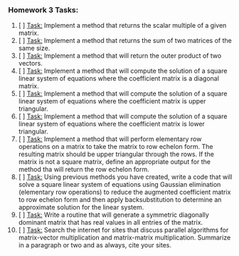 ### Homework 3 Tasks:

1. [ ] [Task:](1-scalarmult.md)
 Implement a method that returns the scalar multiple of a given matrix. 
2. [ ] [Task:](2-matrixsum.md)
  Implement a method that returns the sum of two matrices of the same size. 
3. [ ] [Task:](3-outerproductv.md)
 Implement a method that will return the outer product of two vectors. 
4. [ ] [Task:](4-diagsolut.md)
  Implement a method that will compute the solution of a square linear system of equations where the coefficient matrix is a diagonal matrix.  
5. [ ] [Task:](5-uppertriangsolut.md)
  Implement a method that will compute the solution of a square linear system of equations where the coefficient matrix is upper triangular.
6. [ ] [Task:](6-lowertriangsolut.md)
  Implement a method that will compute the solution of a square linear system of equations where the coefficient matrix is lower triangular.
7. [ ] [Task:](7-rowechelonform.md)
  Implement a method that will perform elementary row operations on a matrix to take the matrix to row echelon form. The resulting matrix should be upper triangular through the rows. If the matrix is not a square matrix, define an appropriate output for the method tha will return the row echelon form.
8. [ ] [Task:](8-GE.md)
 Using previous methods you have created, write a code that will solve a square linear system of equations using Gaussian elimination (elementary row operations) to reduce the augmented coefficient matrix to row echelon form and then apply backsubstitution to determine an approximate solution for the linear system. 
9. [ ] [Task:](9-symdiagdom.md)
 Write a routine that will generate a symmetric diagonally dominant matrix that has real values in all entries of the matrix.
10. [ ] [Task:](10-parallelalgorithms.md)
 Search the internet for sites that discuss parallel algorithms for matrix-vector multiplication and matrix-matrix multiplication. Summarize in a paragraph or two and as always, cite your sites. 
